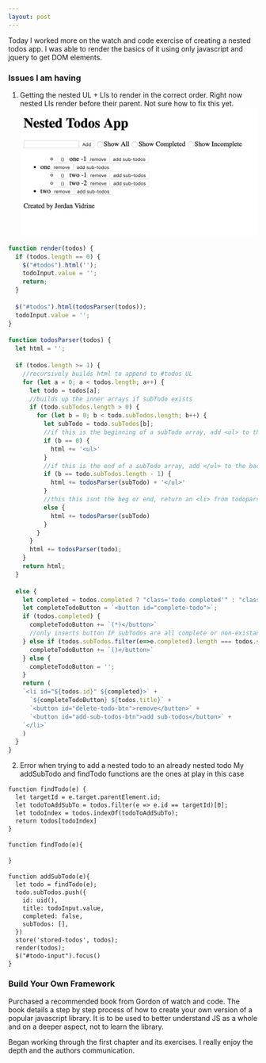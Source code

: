 ```yaml
---
layout: post
---
```

Today I worked more on the watch and code exercise of creating a nested todos app. I was able to render the basics of it using only javascript and jquery to get DOM elements.
<!--more-->
### Issues I am having
1. Getting the nested UL + LIs to render in the correct order.
Right now nested LIs render before their parent. Not sure how to fix this yet.
![Nested UI/LI Error](https://github.com/jordanvidrine/coding-journey/blob/master/Daily%20Logs/files/nested-todos-example.png)

```javascript
function render(todos) {
  if (todos.length == 0) {
    $("#todos").html('');
    todoInput.value = '';
    return;
  }

  $("#todos").html(todosParser(todos));
  todoInput.value = '';
}

function todosParser(todos) {
  let html = '';

  if (todos.length >= 1) {
    //recursively builds html to append to #todos UL
    for (let a = 0; a < todos.length; a++) {
      let todo = todos[a];
      //builds up the inner arrays if subTodo exists
      if (todo.subTodos.length > 0) {
        for (let b = 0; b < todo.subTodos.length; b++) {
          let subTodo = todo.subTodos[b];
          //if this is the beginning of a subTodo array, add <ul> to the front
          if (b == 0) {
            html += '<ul>'
          }
          //if this is the end of a subTodo array, add </ul> to the back
          if (b == todo.subTodos.length - 1) {
            html += todosParser(subTodo) + '</ul>'
          }
          //this this isnt the beg or end, return an <li> from todoparser
          else {
            html += todosParser(subTodo)
          }
        }
      }
      html += todosParser(todo);
    }
    return html;
  }

  else {
    let completed = todos.completed ? "class='todo completed'" : "class='todo'"
    let completeTodoButton = `<button id="complete-todo">`;
    if (todos.completed) {
      completeTodoButton += `(*)</button>`
      //only inserts button IF subTodos are all complete or non-existant
    } else if (todos.subTodos.filter(e=>e.completed).length === todos.subTodos.length) {
      completeTodoButton += `()</button>`
    } else {
      completeTodoButton = '';
    }
    return (
    `<li id="${todos.id}" ${completed}>` +
      `${completeTodoButton} ${todos.title}` +
      `<button id="delete-todo-btn">remove</button>` +
      `<button id="add-sub-todos-btn">add sub-todos</button>` +
    `</li>`
    )
  }
}
```
2. Error when trying to add a nested todo to an already nested todo
My addSubTodo and findTodo functions are the ones at play in this case
```
function findTodo(e) {
  let targetId = e.target.parentElement.id;
  let todoToAddSubTo = todos.filter(e => e.id == targetId)[0];
  let todoIndex = todos.indexOf(todoToAddSubTo);
  return todos[todoIndex]
}

function findTodo(e){

}

function addSubTodo(e){
  let todo = findTodo(e);
  todo.subTodos.push({
    id: uid(),
    title: todoInput.value,
    completed: false,
    subTodos: [],
  })
  store('stored-todos', todos);
  render(todos);
  $("#todo-input").focus()
}
```

### Build Your Own Framework
Purchased a recommended book from Gordon of watch and code. The book details a step by step process of how to create your own version of a popular javascript library. It is to be used to better understand JS as a whole and on a deeper aspect, not to learn the library.

Began working through the first chapter and its exercises. I really enjoy the depth and the authors communication.
